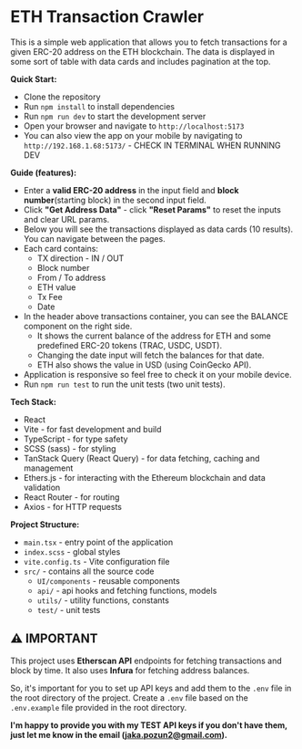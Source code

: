 # ETH Transaction Crawler

This is a simple web application that allows you to fetch transactions for a given ERC-20 address on the ETH blockchain.
The data is displayed in some sort of table with data cards and includes pagination at the top.

**Quick Start:**
- Clone the repository
- Run `npm install` to install dependencies
- Run `npm run dev` to start the development server
- Open your browser and navigate to `http://localhost:5173`
- You can also view the app on your mobile by navigating to `http://192.168.1.68:5173/` - CHECK IN TERMINAL WHEN RUNNING DEV

**Guide (features):**
- Enter a **valid ERC-20 address** in the input field and **block number**(starting block) in the second input field.
- Click **"Get Address Data"** - click **"Reset Params"** to reset the inputs and clear URL params.
- Below you will see the transactions displayed as data cards (10 results). You can navigate between the pages.
- Each card contains: 
  - TX direction - IN / OUT
  - Block number
  - From / To address
  - ETH value
  - Tx Fee
  - Date
- In the header above transactions container, you can see the BALANCE component on the right side. 
  - It shows the current balance of the address for ETH and some predefined ERC-20 tokens (TRAC, USDC, USDT).
  - Changing the date input will fetch the balances for that date.
  - ETH also shows the value in USD (using CoinGecko API).
- Application is responsive so feel free to check it on your mobile device.
- Run `npm run test` to run the unit tests (two unit tests).

**Tech Stack:**
- React
- Vite - for fast development and build
- TypeScript - for type safety
- SCSS (sass) - for styling
- TanStack Query (React Query) - for data fetching, caching and management
- Ethers.js - for interacting with the Ethereum blockchain and data validation
- React Router - for routing
- Axios - for HTTP requests

**Project Structure:**

- `main.tsx` - entry point of the application
- `index.scss` - global styles
- `vite.config.ts` - Vite configuration file
- `src/` - contains all the source code
  - `UI/components` - reusable components
  - `api/` - api hooks and fetching functions, models
  - `utils/` - utility functions, constants
  - `test/` - unit tests

## ⚠️ IMPORTANT

This project uses **Etherscan API** endpoints for fetching transactions and block by time.
It also uses **Infura** for fetching address balances.

So, it's important for you to set up API keys and add them to the `.env` file in the root directory of the project.
Create a `.env` file based on the `.env.example` file provided in the root directory.


**I'm happy to provide you with my TEST API keys if you don't have them, just let me know in the email (jaka.pozun2@gmail.com).**

